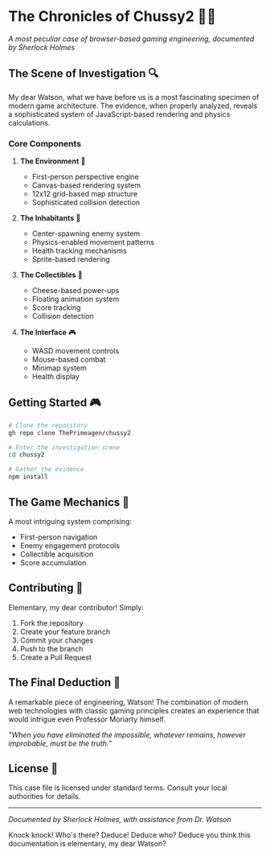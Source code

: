 # The Chronicles of Chussy2 🕵️‍♂️

*A most peculiar case of browser-based gaming engineering, documented by Sherlock Holmes*

## The Scene of Investigation 🔍

My dear Watson, what we have before us is a most fascinating specimen of modern game architecture. The evidence, when properly analyzed, reveals a sophisticated system of JavaScript-based rendering and physics calculations.

### Core Components

1. **The Environment** 🏰
   - First-person perspective engine
   - Canvas-based rendering system
   - 12x12 grid-based map structure
   - Sophisticated collision detection

2. **The Inhabitants** 👾
   - Center-spawning enemy system
   - Physics-enabled movement patterns
   - Health tracking mechanisms
   - Sprite-based rendering

3. **The Collectibles** 🧀
   - Cheese-based power-ups
   - Floating animation system
   - Score tracking
   - Collision detection

4. **The Interface** 🎮
   - WASD movement controls
   - Mouse-based combat
   - Minimap system
   - Health display

## Getting Started 🎮

```bash
# Clone the repository
gh repo clone ThePrimeagen/chussy2

# Enter the investigation scene
cd chussy2

# Gather the evidence
npm install
```

## The Game Mechanics 🎯

A most intriguing system comprising:
- First-person navigation
- Enemy engagement protocols
- Collectible acquisition
- Score accumulation

## Contributing 🤝

Elementary, my dear contributor! Simply:
1. Fork the repository
2. Create your feature branch
3. Commit your changes
4. Push to the branch
5. Create a Pull Request

## The Final Deduction 🧩

A remarkable piece of engineering, Watson! The combination of modern web technologies with classic gaming principles creates an experience that would intrigue even Professor Moriarty himself.

*"When you have eliminated the impossible, whatever remains, however improbable, must be the truth."*

## License 📜

This case file is licensed under standard terms. Consult your local authorities for details.

---
*Documented by Sherlock Holmes, with assistance from Dr. Watson*

Knock knock! Who's there? Deduce! Deduce who? Deduce you think this documentation is elementary, my dear Watson?

